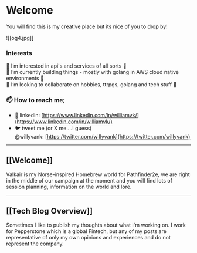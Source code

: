 # Welcome

You will find this is my creative place but its nice of you to drop by!

![[og4.jpg]]

### Interests
👀 I’m interested in api's and services of all sorts 👀  
🌱 I’m currently building things - mostly with golang in AWS cloud native environments 🌱  
💞️ I’m looking to collaborate on hobbies, ttrpgs, golang and tech stuff 💞️  

### 📫 How to reach me;

- 🔗 linkedIn: [https://www.linkedin.com/in/williamvk/](https://www.linkedin.com/in/williamvk/)
- 🐦 tweet me (or X me....I guess) @willyvank: [https://twitter.com/willyvank](https://twitter.com/willyvank)

---
## [[Welcome]]

Valkair is my Norse-inspired Homebrew world for Pathfinder2e, we are right in the middle of our campaign at the moment and you will find lots of session planning, information on the world and lore.

---
## [[Tech Blog Overview]]

Sometimes I like to publish my thoughts about what I'm working on. I work for Pepperstone which is a global Fintech, but any of my posts are representative of only my own opinions and experiences and do not represent the company.